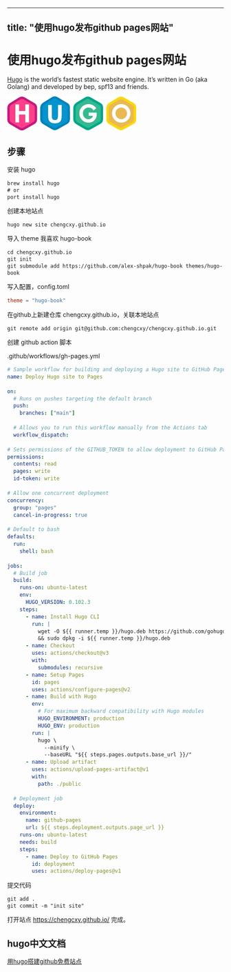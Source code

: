 
---
title: "使用hugo发布github pages网站"
---
# 使用hugo发布github pages网站

[Hugo](https://gohugo.io/) is the world’s fastest static website engine. It’s written in Go (aka Golang) and developed by bep, spf13 and friends.

![Image alt](media/hugo_logo.jpg)

## 步骤

安装 hugo

```terminal
brew install hugo
# or
port install hugo
```

创建本地站点

```terminal
hugo new site chengcxy.github.io
```

导入 theme 我喜欢 hugo-book

```terminal
cd chengcxy.github.io
git init
git submodule add https://github.com/alex-shpak/hugo-book themes/hugo-book
```

写入配置，config.toml

```toml
theme = "hugo-book"
```

在github上新建仓库 chengcxy.github.io，关联本地站点

```terminal
git remote add origin git@github.com:chengcxy/chengcxy.github.io.git
```

创建 github action 脚本

.github/workflows/gh-pages.yml

```yml
# Sample workflow for building and deploying a Hugo site to GitHub Pages
name: Deploy Hugo site to Pages

on:
  # Runs on pushes targeting the default branch
  push:
    branches: ["main"]

  # Allows you to run this workflow manually from the Actions tab
  workflow_dispatch:

# Sets permissions of the GITHUB_TOKEN to allow deployment to GitHub Pages
permissions:
  contents: read
  pages: write
  id-token: write

# Allow one concurrent deployment
concurrency:
  group: "pages"
  cancel-in-progress: true

# Default to bash
defaults:
  run:
    shell: bash

jobs:
  # Build job
  build:
    runs-on: ubuntu-latest
    env:
      HUGO_VERSION: 0.102.3
    steps:
      - name: Install Hugo CLI
        run: |
          wget -O ${{ runner.temp }}/hugo.deb https://github.com/gohugoio/hugo/releases/download/v${HUGO_VERSION}/hugo_extended_${HUGO_VERSION}_Linux-64bit.deb \
          && sudo dpkg -i ${{ runner.temp }}/hugo.deb
      - name: Checkout
        uses: actions/checkout@v3
        with:
          submodules: recursive
      - name: Setup Pages
        id: pages
        uses: actions/configure-pages@v2
      - name: Build with Hugo
        env:
          # For maximum backward compatibility with Hugo modules
          HUGO_ENVIRONMENT: production
          HUGO_ENV: production
        run: |
          hugo \
            --minify \
            --baseURL "${{ steps.pages.outputs.base_url }}/"
      - name: Upload artifact
        uses: actions/upload-pages-artifact@v1
        with:
          path: ./public

  # Deployment job
  deploy:
    environment:
      name: github-pages
      url: ${{ steps.deployment.outputs.page_url }}
    runs-on: ubuntu-latest
    needs: build
    steps:
      - name: Deploy to GitHub Pages
        id: deployment
        uses: actions/deploy-pages@v1

```

提交代码

```terminal
git add .
git commit -m "init site"
```

打开站点 https://chengcxy.github.io/ 完成。

## hugo中文文档

[用hugo搭建github免费站点](https://www.gohugo.org/)